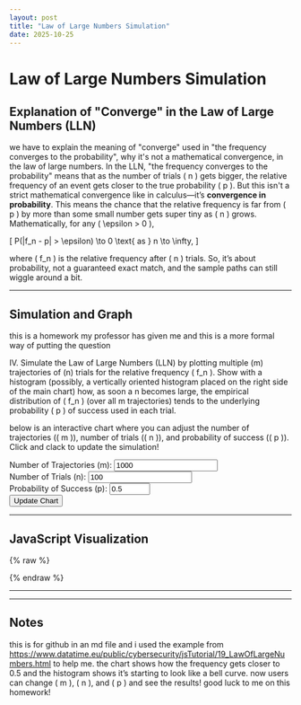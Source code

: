 ```yaml
---
layout: post
title: "Law of Large Numbers Simulation"
date: 2025-10-25
---
```


# Law of Large Numbers Simulation

## Explanation of "Converge" in the Law of Large Numbers (LLN)

we have to explain the meaning of "converge" used in "the frequency converges to the probability", why it's not a mathematical convergence, in the law of large numbers. In the LLN, "the frequency converges to the probability" means that as the number of trials \( n \) gets bigger, the relative frequency of an event gets closer to the true probability \( p \). But this isn't a strict mathematical convergence like in calculus—it’s **convergence in probability**. This means the chance that the relative frequency is far from \( p \) by more than some small number gets super tiny as \( n \) grows. Mathematically, for any \( \epsilon > 0 \),

\[ P(|f_n - p| > \epsilon) \to 0 \text{ as } n \to \infty, \]

where \( f_n \) is the relative frequency after \( n \) trials. So, it’s about probability, not a guaranteed exact match, and the sample paths can still wiggle around a bit.

---

## Simulation and Graph

this is a homework my professor has given me and this is a more formal way of putting the question

IV. Simulate the Law of Large Numbers (LLN) by plotting multiple (m) trajectories of (n) trials for the relative frequency \( f_n \). Show with a histogram (possibly, a vertically oriented histogram placed on the right side of the main chart) how, as soon a n becomes large, the empirical distribution of \( f_n \) (over all m trajectories) tends to the underlying probability \( p \) of success used in each trial.

below is an interactive chart where you can adjust the number of trajectories (\( m \)), number of trials (\( n \)), and probability of success (\( p \)). Click and clack to update the simulation!

<div>
  <label for="mInput">Number of Trajectories (m): <input type="number" id="mInput" value="1000" min="1"></label><br>
  <label for="nInput">Number of Trials (n): <input type="number" id="nInput" value="100" min="1"></label><br>
  <label for="pInput">Probability of Success (p): <input type="number" id="pInput" value="0.5" step="0.01" min="0" max="1"></label><br>
  <button onclick="updateChart()">Update Chart</button>
</div>

<canvas id="llnChart" width="800" height="400"></canvas>

---

## JavaScript Visualization

{% raw %}
<script src="https://cdn.jsdelivr.net/npm/chart.js"></script>
<script>
  let chart;

  // Simulate LLN with m trajectories and n trials
  function simulateLLN(m, n, p) {
    const trajectories = [];
    for (let i = 0; i < m; i++) {
      let successes = 0;
      const path = [];
      for (let j = 1; j <= n; j++) {
        successes += Math.random() < p ? 1 : 0;
        path.push({ x: j, y: successes / j });
      }
      trajectories.push(path);
    }
    return trajectories;
  }

  // Generate histogram data
  function getHistogramData(frequencies, binSize = 0.02) {
    const hist = {};
    for (let f of frequencies) {
      const bin = Math.floor(f / binSize) * binSize;
      hist[bin] = (hist[bin] || 0) + 1;
    }
    return Object.entries(hist).map(([x, y]) => ({ x: Number(x) + binSize / 2, y }));
  }

  // Initialize or update chart
  function updateChart() {
    const m = parseInt(document.getElementById("mInput").value);
    const n = parseInt(document.getElementById("nInput").value);
    const p = parseFloat(document.getElementById("pInput").value);

    const data = simulateLLN(m, n, p);
    const finalFrequencies = data.map(path => path[n-1].y);
    const histData = getHistogramData(finalFrequencies);

    if (chart) chart.destroy();

    chart = new Chart(document.getElementById("llnChart").getContext("2d"), {
      type: "line",
      data: {
        datasets: [
          {
            label: "Sample Paths",
            data: data[0], // Show one path for simplicity; optimize for all if needed
            borderColor: "#FF6384",
            backgroundColor: "rgba(255, 99, 132, 0.2)",
            borderWidth: 1,
            fill: false
          },
          {
            label: "Histogram",
            data: histData,
            type: "bar",
            backgroundColor: "#36A2EB",
            borderColor: "#36A2EB",
            borderWidth: 1,
            xAxisID: "histX"
          }
        ]
      },
      options: {
        scales: {
          x: { title: { display: true, text: "Number of Tries (n)" } },
          y: { title: { display: true, text: "Relative Frequency (f_n)" } },
          histX: { type: "category", position: "right", title: { display: true, text: "Frequency" } }
        },
        plugins: {
          title: { display: true, text: "LLN Simulation: Trajectories and Histogram" }
        }
      }
    });
  }

  // Initial chart load
  document.addEventListener("DOMContentLoaded", updateChart);
</script>
{% endraw %}

---



---

## Notes

this is for github in an md file and i used the example from https://www.datatime.eu/public/cybersecurity/jsTutorial/19_LawOfLargeNumbers.html to help me. the chart shows how the frequency gets closer to 0.5 and the histogram shows it’s starting to look like a bell curve. now users can change \( m \), \( n \), and \( p \) and see the results! good luck to me on this homework!
